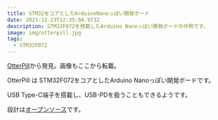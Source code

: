 ```yaml
---
title: STM32をコアとしたArduinoNanoっぽい開発ボード
date: 2021-12-23T12:35:04.973Z
description: STM32F072を搭載したArduino Nanoっぽい開発ボードの作例です。
image: img/otterpill.jpg
tags:
  - STM32F072
---
```

[OtterPill](https://www.tindie.com/products/jan_henrik/otterpill/)から発見。画像もここから転載。



OtterPill は STM32F072をコアとしたArduino Nanoっぽい開発ボードです。

USB Type-C端子を搭載し、USB-PDを扱うこともできるようです。

設計は[オープンソース](https://github.com/Jana-Marie/OtterPill)です。